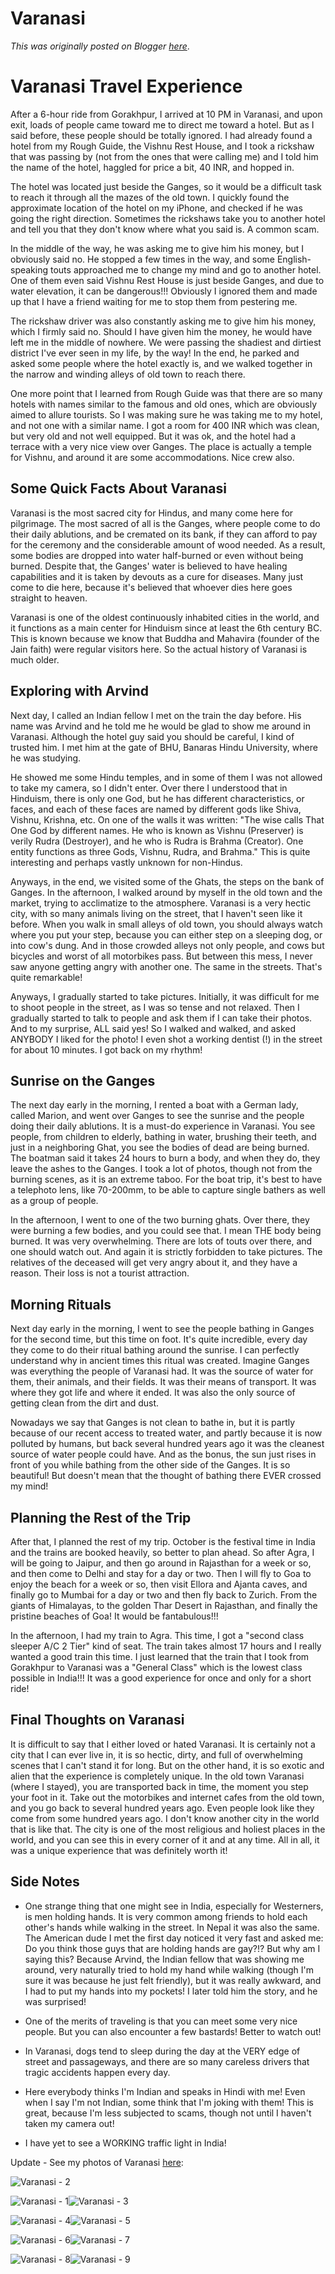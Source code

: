 # Varanasi

*This was originally posted on Blogger [here](https://photopensieve.blogspot.com/2011/10/varanasi.html)*.

# Varanasi Travel Experience

After a 6-hour ride from Gorakhpur, I arrived at 10 PM in Varanasi, and upon exit, loads of people came toward me to direct me toward a hotel. But as I said before, these people should be totally ignored. I had already found a hotel from my Rough Guide, the Vishnu Rest House, and I took a rickshaw that was passing by (not from the ones that were calling me) and I told him the name of the hotel, haggled for price a bit, 40 INR, and hopped in.

The hotel was located just beside the Ganges, so it would be a difficult task to reach it through all the mazes of the old town. I quickly found the approximate location of the hotel on my iPhone, and checked if he was going the right direction. Sometimes the rickshaws take you to another hotel and tell you that they don't know where what you said is. A common scam.

In the middle of the way, he was asking me to give him his money, but I obviously said no. He stopped a few times in the way, and some English-speaking touts approached me to change my mind and go to another hotel. One of them even said Vishnu Rest House is just beside Ganges, and due to water elevation, it can be dangerous!!! Obviously I ignored them and made up that I have a friend waiting for me to stop them from pestering me.

The rickshaw driver was also constantly asking me to give him his money, which I firmly said no. Should I have given him the money, he would have left me in the middle of nowhere. We were passing the shadiest and dirtiest district I've ever seen in my life, by the way! In the end, he parked and asked some people where the hotel exactly is, and we walked together in the narrow and winding alleys of old town to reach there.

One more point that I learned from Rough Guide was that there are so many hotels with names similar to the famous and old ones, which are obviously aimed to allure tourists. So I was making sure he was taking me to my hotel, and not one with a similar name. I got a room for 400 INR which was clean, but very old and not well equipped. But it was ok, and the hotel had a terrace with a very nice view over Ganges. The place is actually a temple for Vishnu, and around it are some accommodations. Nice crew also.

## Some Quick Facts About Varanasi

Varanasi is the most sacred city for Hindus, and many come here for pilgrimage. The most sacred of all is the Ganges, where people come to do their daily ablutions, and be cremated on its bank, if they can afford to pay for the ceremony and the considerable amount of wood needed. As a result, some bodies are dropped into water half-burned or even without being burned. Despite that, the Ganges' water is believed to have healing capabilities and it is taken by devouts as a cure for diseases. Many just come to die here, because it's believed that whoever dies here goes straight to heaven.

Varanasi is one of the oldest continuously inhabited cities in the world, and it functions as a main center for Hinduism since at least the 6th century BC. This is known because we know that Buddha and Mahavira (founder of the Jain faith) were regular visitors here. So the actual history of Varanasi is much older.

## Exploring with Arvind

Next day, I called an Indian fellow I met on the train the day before. His name was Arvind and he told me he would be glad to show me around in Varanasi. Although the hotel guy said you should be careful, I kind of trusted him. I met him at the gate of BHU, Banaras Hindu University, where he was studying.

He showed me some Hindu temples, and in some of them I was not allowed to take my camera, so I didn't enter. Over there I understood that in Hinduism, there is only one God, but he has different characteristics, or faces, and each of these faces are named by different gods like Shiva, Vishnu, Krishna, etc. On one of the walls it was written: "The wise calls That One God by different names. He who is known as Vishnu (Preserver) is verily Rudra (Destroyer), and he who is Rudra is Brahma (Creator). One entity functions as three Gods, Vishnu, Rudra, and Brahma." This is quite interesting and perhaps vastly unknown for non-Hindus.

Anyways, in the end, we visited some of the Ghats, the steps on the bank of Ganges. In the afternoon, I walked around by myself in the old town and the market, trying to acclimatize to the atmosphere. Varanasi is a very hectic city, with so many animals living on the street, that I haven't seen like it before. When you walk in small alleys of old town, you should always watch where you put your step, because you can either step on a sleeping dog, or into cow's dung. And in those crowded alleys not only people, and cows but bicycles and worst of all motorbikes pass. But between this mess, I never saw anyone getting angry with another one. The same in the streets. That's quite remarkable!

Anyways, I gradually started to take pictures. Initially, it was difficult for me to shoot people in the street, as I was so tense and not relaxed. Then I gradually started to talk to people and ask them if I can take their photos. And to my surprise, ALL said yes! So I walked and walked, and asked ANYBODY I liked for the photo! I even shot a working dentist (!) in the street for about 10 minutes. I got back on my rhythm!

## Sunrise on the Ganges

The next day early in the morning, I rented a boat with a German lady, called Marion, and went over Ganges to see the sunrise and the people doing their daily ablutions. It is a must-do experience in Varanasi. You see people, from children to elderly, bathing in water, brushing their teeth, and just in a neighboring Ghat, you see the bodies of dead are being burned. The boatman said it takes 24 hours to burn a body, and when they do, they leave the ashes to the Ganges. I took a lot of photos, though not from the burning scenes, as it is an extreme taboo. For the boat trip, it's best to have a telephoto lens, like 70-200mm, to be able to capture single bathers as well as a group of people.

In the afternoon, I went to one of the two burning ghats. Over there, they were burning a few bodies, and you could see that. I mean THE body being burned. It was very overwhelming. There are lots of touts over there, and one should watch out. And again it is strictly forbidden to take pictures. The relatives of the deceased will get very angry about it, and they have a reason. Their loss is not a tourist attraction.

## Morning Rituals

Next day early in the morning, I went to see the people bathing in Ganges for the second time, but this time on foot. It's quite incredible, every day they come to do their ritual bathing around the sunrise. I can perfectly understand why in ancient times this ritual was created. Imagine Ganges was everything the people of Varanasi had. It was the source of water for them, their animals, and their fields. It was their means of transport. It was where they got life and where it ended. It was also the only source of getting clean from the dirt and dust.

Nowadays we say that Ganges is not clean to bathe in, but it is partly because of our recent access to treated water, and partly because it is now polluted by humans, but back several hundred years ago it was the cleanest source of water people could have. And as the bonus, the sun just rises in front of you while bathing from the other side of the Ganges. It is so beautiful! But doesn't mean that the thought of bathing there EVER crossed my mind!

## Planning the Rest of the Trip

After that, I planned the rest of my trip. October is the festival time in India and the trains are booked heavily, so better to plan ahead. So after Agra, I will be going to Jaipur, and then go around in Rajasthan for a week or so, and then come to Delhi and stay for a day or two. Then I will fly to Goa to enjoy the beach for a week or so, then visit Ellora and Ajanta caves, and finally go to Mumbai for a day or two and then fly back to Zurich. From the giants of Himalayas, to the golden Thar Desert in Rajasthan, and finally the pristine beaches of Goa! It would be fantabulous!!!

In the afternoon, I had my train to Agra. This time, I got a "second class sleeper A/C 2 Tier" kind of seat. The train takes almost 17 hours and I really wanted a good train this time. I just learned that the train that I took from Gorakhpur to Varanasi was a "General Class" which is the lowest class possible in India!!! It was a good experience for once and only for a short ride!

## Final Thoughts on Varanasi

It is difficult to say that I either loved or hated Varanasi. It is certainly not a city that I can ever live in, it is so hectic, dirty, and full of overwhelming scenes that I can't stand it for long. But on the other hand, it is so exotic and alien that the experience is completely unique. In the old town Varanasi (where I stayed), you are transported back in time, the moment you step your foot in it. Take out the motorbikes and internet cafes from the old town, and you go back to several hundred years ago. Even people look like they come from some hundred years ago. I don't know another city in the world that is like that. The city is one of the most religious and holiest places in the world, and you can see this in every corner of it and at any time. All in all, it was a unique experience that was definitely worth it!

## Side Notes

- One strange thing that one might see in India, especially for Westerners, is men holding hands. It is very common among friends to hold each other's hands while walking in the street. In Nepal it was also the same. The American dude I met the first day noticed it very fast and asked me: Do you think those guys that are holding hands are gay?!? But why am I saying this? Because Arvind, the Indian fellow that was showing me around, very naturally tried to hold my hand while walking (though I'm sure it was because he just felt friendly), but it was really awkward, and I had to put my hands into my pockets! I later told him the story, and he was surprised!

- One of the merits of traveling is that you can meet some very nice people. But you can also encounter a few bastards! Better to watch out!

- In Varanasi, dogs tend to sleep during the day at the VERY edge of street and passageways, and there are so many careless drivers that tragic accidents happen every day.

- Here everybody thinks I'm Indian and speaks in Hindi with me! Even when I say I'm not Indian, some think that I'm joking with them! This is great, because I'm less subjected to scams, though not until I haven't taken my camera out!

- I have yet to see a WORKING traffic light in India!

Update - See my photos of Varanasi [here](http://www.flickr.com/photos/8413680@N08/sets/72157628042059286/):

![Varanasi - 2](http://farm7.static.flickr.com/6052/6308666770_310ba0afb5_s.jpg)

![Varanasi - 1](http://farm7.static.flickr.com/6220/6308666646_371bdebeba_s.jpg)![Varanasi - 3](http://farm7.static.flickr.com/6037/6308146305_987c319427_s.jpg)

![Varanasi - 4](http://farm7.static.flickr.com/6111/6308146519_2c52fb5101_s.jpg)![Varanasi - 5](http://farm7.static.flickr.com/6048/6308667334_4b8a0473e3_s.jpg)

![Varanasi - 6](http://farm7.static.flickr.com/6054/6308667560_daa6942651_s.jpg)![Varanasi - 7](http://farm7.static.flickr.com/6120/6308667714_413e8c74d5_s.jpg)

![Varanasi - 8](http://farm7.static.flickr.com/6219/6308667944_825c4f8a34_s.jpg)![Varanasi - 9](http://farm7.static.flickr.com/6040/6308668088_0a0234d886_s.jpg)